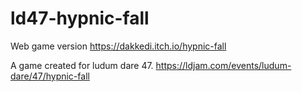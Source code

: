# ld47-hypnic-fall

Web game version
https://dakkedi.itch.io/hypnic-fall 

A game created for ludum dare 47. 
https://ldjam.com/events/ludum-dare/47/hypnic-fall
